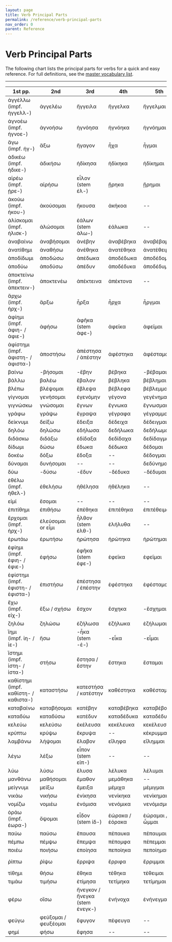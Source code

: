 ```yaml
---
layout: page
title: Verb Principal Parts
permalink: /reference/verb-principal-parts
nav_order: 0
parent: Reference
---
```


# Verb Principal Parts

The following chart lists the principal parts for verbs for a quick and easy reference. For full definitions, see the [master vocabulary list](../vocabulary/master).

***

| 1st pp. | 2nd | 3rd | 4th | 5th | 6th |
| ----------- | ----------- | ----------- | ----------- | ----------- | ----------- |
| ἀγγέλλω<br>(impf. ἠγγελλ-) | ἀγγελέω | ἤγγειλα | ἤγγελκα | ἤγγελμαι | ἠγγέλθην |
| ἀγνοέω<br>(impf. ἠγνοε-) | ἀγνοήσω | ἠγνόησα | ἠγνόηκα | ἠγνόημαι | ἠγνοήθην |
| ἄγω<br>(impf. ἠγ-) | ἄξω | ἤγαγον | ἦχα | ἦγμαι | ἤχθην |
| ἀδικέω<br>(impf. ἠδικε-) | ἀδικήσω | ἠδίκησα | ἠδίκηκα | ἠδίκημαι | ἠδικήθην |
| αἱρέω<br>(impf. ᾑρε-) | αἱρήσω | εἷλον<br>(stem ἑλ-) | ᾕρηκα | ᾕρημαι | ᾑρέθην |
| ἀκούω<br>(impf. ἠκου-) | ἀκούσομαι | ἤκουσα | ἀκήκοα | -- | ἠκούσθην |
| ἁλίσκομαι<br>(impf. ἡλισκ-) | ἁλώσομαι | ἑάλων<br>(stem ἁλω-) | ἑάλωκα | -- | -- |
| ἀναβαίνω | ἀναβήσομαι | ἀνέβην | ἀναβέβηκα | ἀναβέβαμαι | ἀνεβάθην |
| ἀνατίθημι | ἀναθήσω | ἀνέθηκα | ἀνατέθηκα | ἀνατέθειμαι | ἀνετέθην |
| ἀποδίδωμι | ἀποδώσω | ἀπέδωκα | ἀποδέδωκα | ἀποδέδομαι | ἀπεδόθην |
| ἀποδύω | ἀποδύσω | ἀπέδυν | ἀποδέδυκα | ἀποδέδυμαι | ἀπεδύθην |
| ἀποκτείνω<br>(impf. ἀπεκτειν-) | ἀποκτενέω | ἀπέκτεινα | ἀπέκτονα | -- | -- |
| ἄρχω<br>(impf. ἠρχ-) | ἄρξω | ἦρξα | ἦρχα | ἦργμαι | ἤρχθην |
| ἀφίημι<br>(impf. ἀφιη- / ἀφιε-) | ἀφήσω | ἀφῆκα<br>(stem ἀφε-) | ἀφεῖκα | ἀφεῖμαι | ἀφείθην |
| ἀφίστημι<br>(impf. ἀφιστη- / ἀφιστα-) | ἀποστήσω | ἀπέστησα / ἀπέστην | ἀφέστηκα | ἀφέσταμαι | ἀπεστάθην |
| βαίνω | -βήσομαι | -ἔβην | βέβηκα | -βέβαμαι | -ἐβάθην |
| βάλλω | βαλέω | ἔβαλον | βέβληκα | βέβλημαι | ἐβλήθην |
| βλέπω | βλέψομαι | ἔβλεψα | βέβλεφα | βέβλεμμαι | ἐβλέφθην |
| γίγνομαι | γενήσομαι | ἐγενόμην | γέγονα | γεγένημαι | ἐγενήθην |
| γιγνώσκω | γνώσομαι | ἔγνων | ἔγνωκα | ἔγνωσμαι | ἐγνώσθην |
| γράφω | γράψω | ἔγραψα | γέγραφα | γέγραμμαι | ἐγράφην |
| δείκνυμι | δείξω | ἔδειξα | δέδειχα | δέδειγμαι | ἐδείχθην |
| δηλόω | δηλώσω | ἐδήλωσα | δεδήλωκα | δεδήλωμαι | ἐδήλωθην |
| διδάσκω | διδάξω | ἐδίδαξα | δεδίδαχα | δεδίδαγμαι | ἐδιδάχθην |
| δίδωμι | δώσω | ἔδωκα | δέδωκα | δέδομαι | ἐδόθην |
| δοκέω | δόξω | ἔδοξα | -- | δέδογμαι | -ἐδόχθην |
| δύναμαι | δυνήσομαι | -- | -- | δεδύνημαι | ἐδυνήθην |
| δύω | -δύσω | -ἔδυν | -δέδυκα | -δέδυμαι | -ἐδύθην |
| ἐθέλω<br>(impf. ἠθελ-) | ἐθελήσω | ἠθέλησα | ἠθέληκα | -- | -- |
| εἰμί | ἔσομαι | -- | -- | -- | -- |
| ἐπιτίθημι | ἐπιθήσω | ἐπέθηκα | ἐπιτέθηκα | ἐπιτέθειμαι | ἐπετέθην |
| ἔρχομαι<br>(impf. ἠρχ-) | ἐλεύσομαι or εἶμι | ἦλθον<br>(stem ἐλθ-) | ἐλήλυθα | -- | -- |
| ἐρωτάω | ἐρωτήσω | ἠρώτησα | ἠρώτηκα | ἠρώτημαι | ἠρωτήθην |
| ἐφίημι<br>(impf. ἐφιη- / ἐφιε-) | ἐφήσω | ἐφῆκα<br>(stem ἐφε-) | ἐφεῖκα | ἐφεῖμαι | ἐφείθην |
| ἐφίστημι<br>(impf. ἐφιστη- / ἐφιστα-) | ἐπιστήσω | ἐπέστησα / ἐπέστην | ἐφέστηκα | ἐφέσταμαι | ἐπεστάθην |
| ἔχω<br>(impf. εἰχ-) | ἕξω / σχήσω | ἔσχον | ἔσχηκα | -ἔσχημαι | ἐσχέθην |
| ζηλόω | ζηλώσω | ἐζήλωσα | ἐζήλωκα | ἐζήλωμαι | ἐζηλώθην |
| ἵημι<br>(impf. ἱη- / ἱε-) | ἥσω | -ἧκα<br>(stem -ἑ-) | -εἷκα | -εἷμαι | -εἵθην |
| ἵστημι<br>(impf. ἱστη- / ἱστα-) | στήσω | ἔστησα / ἔστην | ἕστηκα | ἕσταμαι | ἐστάθην |
| καθίστημι<br>(impf. καθίστη- / καθιστα-) | καταστήσω | κατεστήσα / κατέστην | καθέστηκα | καθέσταμαι | καθεστάθην |
| καταβαίνω | καταβήσομαι | κατέβην | καταβέβηκα | καταβέβαμαι | κατεβάθην |
| καταδύω | καταδύσω | κατέδυν | καταδέδυκα | καταδέδυμαι | κατεδύθην |
| κελεύω | κελεύσω | ἐκέλευσα | κεκέλευκα | κεκέλευσμαι | ἐκελεύσθην |
| κρύπτω | κρύψω | ἔκρυψα | -- | κέκρυμμαι | ἐκρύφθην |
| λαμβάνω | λήψομαι | ἔλαβον | εἴληφα | εἴλημμαι | ἐλήφθην |
| λέγω | λέξω | εἶπον<br>(stem εἰπ-) | -- | -- | -- |
| λύω | λύσω | ἔλυσα | λέλυκα | λέλυμαι | ἐλύθην |
| μανθάνω | μαθήσομαι | ἔμαθον | μεμάθηκα | -- | -- |
| μείγνυμι | μείξω | ἔμειξα | μέμιχα | μέμιγμαι | ἐμίγην |
| νικάω | νικήσω | ἐνίκησα | νενίκηκα | νενίκημαι | ἐνικήθην |
| νομίζω | νομιέω | ἐνόμισα | νενόμικα | νενόμισμαι | ἐνομίσθην |
| ὁράω<br>(impf. ἑωρα-)| ὄψομαι | εἶδον<br>(stem ἰδ-) | ἑώρακα / ἑόρακα | ἑώραμαι / ὦμμαι | ὤφθην |  
| παύω | παύσω | ἔπαυσα | πέπαυκα | πέπαυμαι | ἐπαύθην |
| πέμπω | πέμψω | ἔπεμψα | πέπομφα | πέπεμμαι | ἐπέμφθην |
| ποιέω | ποιήσω | ἐποίησα | πεποίηκα | πεποίημαι | ἐποιήθην |
| ῥίπτω | ῥίψω | ἔρριψα | ἔρριφα | ἔρριμμαι | ἐρρίφθην / ερρίφην |
| τίθημι | θήσω | ἔθηκα | τέθηκα | τέθειμαι | ἐτέθην |
| τιμάω | τιμήσω | ἐτίμησα | τετίμηκα | τετίμημαι | ἐτιμήθην |
| φέρω | οἴσω | ἤνεγκον / ἤνεγκα<br>(stem ἐνεγκ-)| ἐνήνοχα | ἐνήνεγμαι | ἠνέχθην<br>(stem ἐνεχθ-) |
| φεύγω | φεύξομαι / φευξέομαι | ἔφυγον | πέφευγα | -- | -- |
| φημί | φήσω | ἔφησα | -- | -- | -- |
